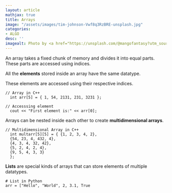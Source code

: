 ```yaml
---
layout: article
mathjax: true
title: Arrays
image: "/assets/images/tim-johnson-Vwf8q3RzBRE-unsplash.jpg"
categories:
- ALGO
desc: '' 
imagealt: Photo by <a href="https://unsplash.com/@mangofantasy?utm_source=unsplash&utm_medium=referral&utm_content=creditCopyText">Tim Johnson</a> on <a href="https://unsplash.com/s/photos/logic?utm_source=unsplash&utm_medium=referral&utm_content=creditCopyText">Unsplash</a>
---
```

An array takes a fixed chunk of memory and divides it into equal parts. These parts are accessed using indices. 

All the **elements** stored inside an array have the same datatype.

These elements are accessed using their respective indices.

    // Array in C++
      int arr[5] = { 1, 54, 2131, 231, 3231 };
    
    // Accesssing element
      cout << "First element is:" << arr[0];

Arrays can be nested inside each other to create **multidimensional arrays**.

    // Multidimensional Array in C++
      int multarr[5][5] = { {1, 2, 3, 4, 2},
      {54, 23, 4, 432, 4},
      {4, 3, 4, 32, 42},
      {5, 2, 4, 2, 4},
      {9, 5, 4, 3, 3}
      };

**Lists** are special kinds of arrays that can store elements of multiple datatypes.

    # List in Python
    arr = ["Hello", "World", 2, 3.1, True